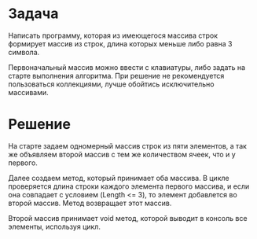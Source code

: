 # Задача

Написать программу, которая из имеющегося массива строк формирует массив из строк, длина которых меньше либо равна 3 символа. 

Первоначальный массив можно ввести с клавиатуры, либо задать на старте выполнения алгоритма. При решение не рекомендуется пользоваться коллекциями, лучше обойтись исключительно массивами.

# Решение

На старте задаем одномерный массив строк из пяти элементов, а так же объявляем второй массив с тем же количеством ячеек, что и у первого.

Далее создаем метод, который принимает оба массива. В цикле проверяется длина строки каждого элемента первого массива, и если она совпадает с условием (Length <= 3), то элемент добавлется во второй массив. Метод возвращает этот массив.

Второй массив принимает void метод, которой выводит в консоль все элементы, используя цикл.

